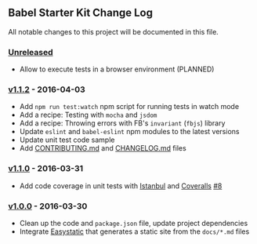 ## Babel Starter Kit Change Log

All notable changes to this project will be documented in this file.

### [Unreleased][unreleased]

- Allow to execute tests in a browser environment (PLANNED)

### [v1.1.2] - 2016-04-03

- Add `npm run test:watch` npm script for running tests in watch mode
- Add a recipe: Testing with `mocha` and `jsdom` 
- Add a recipe: Throwing errors with FB's `invariant` (`fbjs`) library
- Update `eslint` and `babel-eslint` npm modules to the latest versions
- Update unit test code sample
- Add [CONTRIBUTING.md](CONTRIBUTING.md) and [CHANGELOG.md](CHANGELOG.md) files

### [v1.1.0] - 2016-03-31

- Add code coverage in unit tests with [Istanbul](https://github.com/gotwarlost/istanbul) and [Coveralls](https://coveralls.io/) [#8](https://github.com/kriasoft/babel-starter-kit/pull/8)

### [v1.0.0] - 2016-03-30

- Clean up the code and `package.json` file, update project dependencies
- Integrate [Easystatic](https://easystatic.com) that generates a static site from the `docs/*.md` files

[unreleased]: https://github.com/kriasoft/babel-starter-kit/compare/v1.1.2...HEAD
[v1.1.2]: https://github.com/kriasoft/babel-starter-kit/compare/v1.1.0...v1.1.2
[v1.1.0]: https://github.com/kriasoft/babel-starter-kit/compare/v1.0.0...v1.1.0
[v1.0.0]: https://github.com/kriasoft/babel-starter-kit/compare/v0.1.1...v1.0.0
